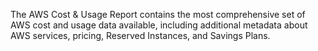 The AWS Cost & Usage Report contains the most comprehensive set of AWS cost and usage data available, 
including additional metadata about AWS services, pricing, Reserved Instances, and Savings Plans.